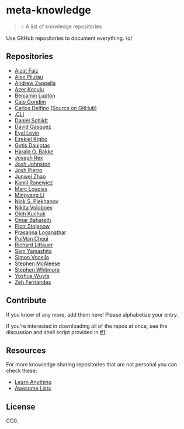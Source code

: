 # meta-knowledge

> 💡 A list of knowledge repositories

Use GitHub repositories to document everything. \o/

## Repositories

- [Aizat Faiz](https://github.com/aizatto/gitbook-public)
- [Alex Pliutau](https://github.com/plutov/notebook)
- [Andrew Zappella](https://github.com/azappella/knowledge)
- [Azer Koçulu](https://github.com/azer/notebook)
- [Benjamin Lupton](https://github.com/balupton/learnings)
- [Caio Gondim](https://github.com/caiogondim/knowledge)
- [Carlos Delfino](https://carlosdelfino.github.io) [\(Source on GitHub\)](https://github.com/CarlosDelfino/carlosdelfino.github.com)
- [.CLI](https://github.com/dotcli/knowledge)
- [Daniel Schildt](https://github.com/d2s/knowledge)
- [David Gasquez](https://github.com/davidgasquez/handbook)
- [Eyal Levin](https://github.com/eyalev/notes)
- [Ezekiel Kigbo](https://github.com/theatlasroom/tidbits)
- [Gytis Daujotas](https://github.com/gytdau/directory)
- [Harald O. Bakke](https://github.com/bakke92/hwiki)
- [Joseph Rex](https://github.com/josephrexme/knowledge)
- [Josh Johnston](https://github.com/joshwnj/knowledge)
- [Josh Pierro](https://github.com/joshpierro/knowledge)
- [Junwei Zhao](https://github.com/wahyd4/knowledge-mind-mapping)
- [Kamil Ronewicz](https://github.com/galileo/knowledge)
- [Marc Loupias](https://github.com/MarcLoupias/memo-dev)
- [Mingyang Li](https://github.com/tslmy/know)
- [Nick S. Plekhanov](https://github.com/nicksp/til)
- [Nikita Voloboev](https://github.com/nikitavoloboev/knowledge)
- [Oleh Kuchuk](https://github.com/hzlmn/week-learning)
- [Omar Bahareth](https://github.com/obahareth/knowledge)
- [Piotr Stojanow](https://github.com/psto/episteme)
- [Prasanna Loganathar](https://github.com/prasannavl/knowledge)
- [PuiMan Cheui](https://github.com/aleen42/PersonalWiki)
- [Richard Littauer](https://github.com/RichardLitt/knowledge)
- [Sam Yamashita](https://github.com/sotayamashita/knowledge)
- [Simon Vocella](https://github.com/voxsim/knowledge)
- [Stephen McAleese](https://github.com/smcaleese/directory)
- [Stephen Whitmore](https://github.com/noffle/wisdom)
- [Yoshua Wuyts](https://github.com/yoshuawuyts/knowledge)
- [Zeh Fernandes](https://github.com/zehfernandes/dailylog)

## Contribute

If you know of any more, add them here! Please alphabetize your entry.

If you're interested in downloading all of the repos at once, see the discussion and shell script provided in [#1](https://github.com/RichardLitt/meta-knowledge/issues/1).

## Resources

For more knowledge sharing repositories that are not personal you can check these:

- [Learn Anything](https://github.com/learn-anything/learn-anything)
- [Awesome Lists](https://github.com/sindresorhus/awesome)

## License

CC0.
